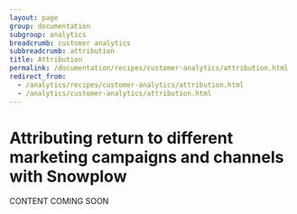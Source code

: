 ```yaml
---
layout: page
group: documentation
subgroup: analytics
breadcrumb: customer analytics
subbreadcrumb: attribution
title: Attribution
permalink: /documentation/recipes/customer-analytics/attribution.html
redirect_from:
  - /analytics/recipes/customer-analytics/attribution.html
  - /analytics/customer-analytics/attribution.html
---
```


# Attributing return to different marketing campaigns and channels with Snowplow

CONTENT COMING SOON
